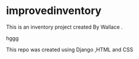 # improvedinventory

This is an inventory project created By Wallace . 


hggg

This repo was created using Django ,HTML and CSS
